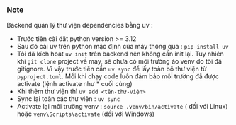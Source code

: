 ### Note
Backend quản lý thư viện dependencies bằng uv :
* Trước tiên cài đặt python version >= 3.12
* Sau đó cài uv trên python mặc định của máy thông qua : 
```pip install uv```
* Tôi đã kích hoạt `uv init` trên backend nên không cần init lại. Tuy nhiên khi `git clone` project về máy, sẽ chưa có môi trường ảo venv do tôi đã gitignore. Vì vậy trước tiên cần `uv sync` để lấy toàn bộ thư viện từ `pyproject.toml`. Mỗi khi chạy code luôn đảm bảo môi trường đã được activate (lệnh activate như * cuối cùng)
* Khi thêm thư viện thì 
```uv add <tên-thư-viện>```
* Sync lại toàn các thư viện : 
```uv sync```
* Activate lại môi trường venv : 
```​source .venv/bin/activate``` ​( đối với Linux) 
hoặc ```​venv\Scripts\activate``` (đối với Windows)